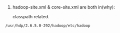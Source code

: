 1. hadoop-site.xml & core-site.xml are both in(why):

   classpath related.

```bash
/usr/hdp/2.6.5.0-292/hadoop/etc/hadoop 
```



